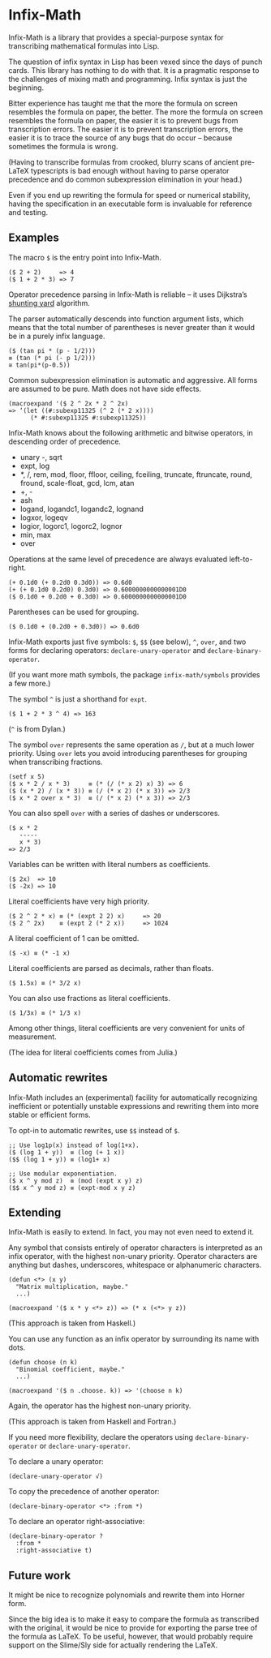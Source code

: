 # Infix-Math

Infix-Math is a library that provides a special-purpose syntax for
transcribing mathematical formulas into Lisp.

The question of infix syntax in Lisp has been vexed since the days of
punch cards. This library has nothing to do with that. It is a
pragmatic response to the challenges of mixing math and programming.
Infix syntax is just the beginning.

Bitter experience has taught me that the more the formula on screen
resembles the formula on paper, the better. The more the formula on
screen resembles the formula on paper, the easier it is to prevent
bugs from transcription errors. The easier it is to prevent
transcription errors, the easier it is to trace the source of any bugs
that do occur – because sometimes the formula is wrong.

(Having to transcribe formulas from crooked, blurry scans of ancient
pre-LaTeX typescripts is bad enough without having to parse operator
precedence and do common subexpression elimination in your head.)

Even if you end up rewriting the formula for speed or numerical
stability, having the specification in an executable form is
invaluable for reference and testing.

## Examples

The macro `$` is the entry point into Infix-Math.

    ($ 2 + 2)     => 4
    ($ 1 + 2 * 3) => 7

Operator precedence parsing in Infix-Math is reliable – it uses
Dijkstra’s [shunting yard][] algorithm.

The parser automatically descends into function argument lists, which
means that the total number of parentheses is never greater than it
would be in a purely infix language.

    ($ (tan pi * (p - 1/2)))
    ≡ (tan (* pi (- p 1/2)))
    ≅ tan(pi*(p-0.5))

Common subexpression elimination is automatic and aggressive. All
forms are assumed to be pure. Math does not have side effects.

    (macroexpand '($ 2 ^ 2x * 2 ^ 2x)
    => ‘(let ((#:subexp11325 (^ 2 (* 2 x))))
          (* #:subexp11325 #:subexp11325))

Infix-Math knows about the following arithmetic and bitwise operators,
in descending order of precedence.

- unary -, sqrt
- expt, log
- *, /, rem, mod, floor, ffloor, ceiling, fceiling, truncate,
  ftruncate, round, fround, scale-float, gcd, lcm, atan
- +, -
- ash
- logand, logandc1, logandc2, lognand
- logxor, logeqv
- logior, logorc1, logorc2, lognor
- min, max
- over

Operations at the same level of precedence are always evaluated
left-to-right.

    (+ 0.1d0 (+ 0.2d0 0.3d0)) => 0.6d0
    (+ (+ 0.1d0 0.2d0) 0.3d0) => 0.6000000000000001D0
    ($ 0.1d0 + 0.2d0 + 0.3d0) => 0.6000000000000001D0

Parentheses can be used for grouping.

    ($ 0.1d0 + (0.2d0 + 0.3d0)) => 0.6d0

Infix-Math exports just five symbols: `$`, `$$` (see below), `^`,
`over`, and two forms for declaring operators:
`declare-unary-operator` and `declare-binary-operator`.

(If you want more math symbols, the package `infix-math/symbols`
provides a few more.)

The symbol `^` is just a shorthand for `expt`.

    ($ 1 + 2 * 3 ^ 4) => 163

(`^` is from Dylan.)

The symbol `over` represents the same operation as `/`, but at a much
lower priority. Using `over` lets you avoid introducing parentheses
for grouping when transcribing fractions.

    (setf x 5)
    ($ x * 2 / x * 3)     ≡ (* (/ (* x 2) x) 3) => 6
    ($ (x * 2) / (x * 3)) ≡ (/ (* x 2) (* x 3)) => 2/3
    ($ x * 2 over x * 3)  ≡ (/ (* x 2) (* x 3)) => 2/3

You can also spell `over` with a series of dashes or underscores.

    ($ x * 2
       -----
       x * 3)
    => 2/3

Variables can be written with literal numbers as coefficients.

    ($ 2x)  => 10
    ($ -2x) => 10

Literal coefficients have very high priority.

    ($ 2 ^ 2 * x) ≡ (* (expt 2 2) x)     => 20
    ($ 2 ^ 2x)    ≡ (expt 2 (* 2 x))     => 1024

A literal coefficient of 1 can be omitted.

    ($ -x) ≡ (* -1 x)

Literal coefficients are parsed as decimals, rather than floats.

    ($ 1.5x) ≡ (* 3/2 x)

You can also use fractions as literal coefficients.

    ($ 1/3x) ≡ (* 1/3 x)

Among other things, literal coefficients are very convenient for units
of measurement.

(The idea for literal coefficients comes from Julia.)

## Automatic rewrites

Infix-Math includes an (experimental) facility for automatically
recognizing inefficient or potentially unstable expressions and
rewriting them into more stable or efficient forms.

To opt-in to automatic rewrites, use `$$` instead of `$`.

    ;; Use log1p(x) instead of log(1+x).
    ($ (log 1 + y))  ≡ (log (+ 1 x))
    ($$ (log 1 + y)) ≡ (log1+ x)

    ;; Use modular exponentiation.
    ($ x ^ y mod z)  ≡ (mod (expt x y) z)
    ($$ x ^ y mod z) ≡ (expt-mod x y z)

## Extending

Infix-Math is easily to extend. In fact, you may not even need to
extend it.

Any symbol that consists entirely of operator characters is
interpreted as an infix operator, with the highest non-unary priority.
Operator characters are anything but dashes, underscores, whitespace
or alphanumeric characters.

    (defun <*> (x y)
      "Matrix multiplication, maybe."
      ...)

    (macroexpand '($ x * y <*> z)) => (* x (<*> y z))

(This approach is taken from Haskell.)

You can use any function as an infix operator by surrounding its name
with dots.

    (defun choose (n k)
      "Binomial coefficient, maybe."
      ...)

    (macroexpand '($ n .choose. k)) => '(choose n k)

Again, the operator has the highest non-unary priority.

(This approach is taken from Haskell and Fortran.)

If you need more flexibility, declare the operators using
`declare-binary-operator` or `declare-unary-operator`.

To declare a unary operator:

    (declare-unary-operator √)

To copy the precedence of another operator:

    (declare-binary-operator <*> :from *)

To declare an operator right-associative:

    (declare-binary-operator ?
      :from *
      :right-associative t)

## Future work

It might be nice to recognize polynomials and rewrite them into
Horner form.

Since the big idea is to make it easy to compare the formula as
transcribed with the original, it would be nice to provide for
exporting the parse tree of the formula as LaTeX. To be useful,
however, that would probably require support on the Slime/Sly side for
actually rendering the LaTeX.

[FMA]: https://en.wikipedia.org/wiki/Fused_multiply%E2%80%93add
[Julia]: http://julialang.org
[shunting yard]: https://en.wikipedia.org/wiki/Shunting-yard_algorithm
